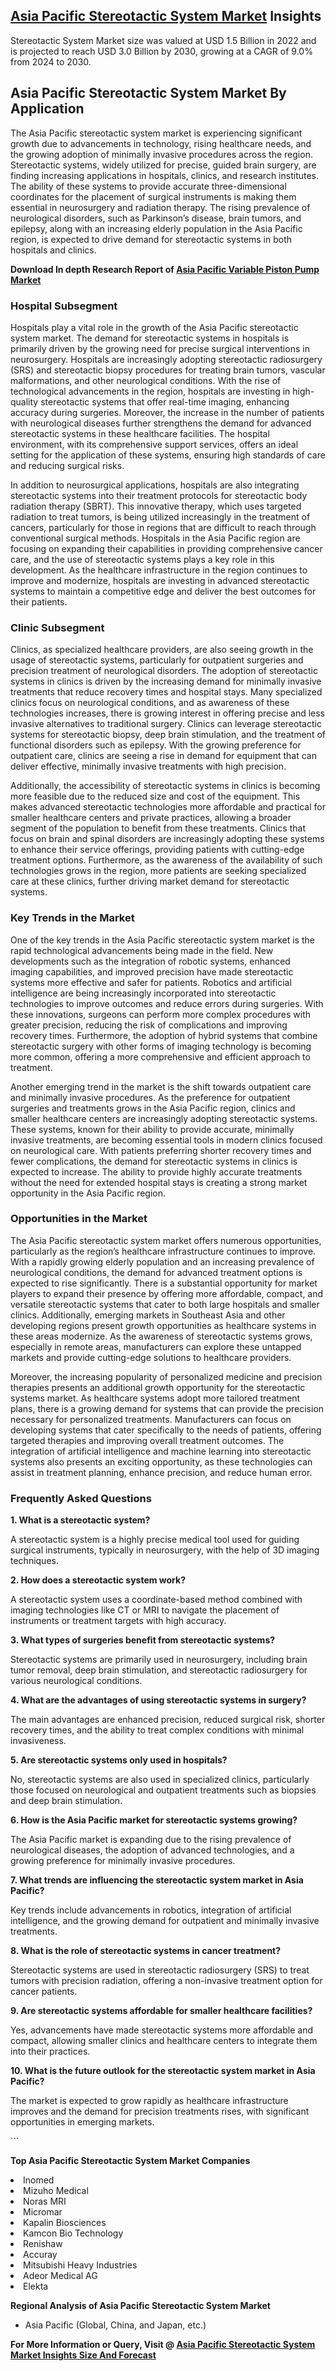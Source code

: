 <h2><a href="https://www.verifiedmarketreports.com/download-sample/?rid=275522&amp;utm_source=Github-Feb&amp;utm_medium=225" target="_blank">Asia Pacific Stereotactic System Market</a> Insights</h2><p>Stereotactic System Market size was valued at USD 1.5 Billion in 2022 and is projected to reach USD 3.0 Billion by 2030, growing at a CAGR of 9.0% from 2024 to 2030.</p><p><h2>Asia Pacific Stereotactic System Market By Application</h2> <p>The Asia Pacific stereotactic system market is experiencing significant growth due to advancements in technology, rising healthcare needs, and the growing adoption of minimally invasive procedures across the region. Stereotactic systems, widely utilized for precise, guided brain surgery, are finding increasing applications in hospitals, clinics, and research institutes. The ability of these systems to provide accurate three-dimensional coordinates for the placement of surgical instruments is making them essential in neurosurgery and radiation therapy. The rising prevalence of neurological disorders, such as Parkinson’s disease, brain tumors, and epilepsy, along with an increasing elderly population in the Asia Pacific region, is expected to drive demand for stereotactic systems in both hospitals and clinics. <p><strong>Download In depth Research Report of <a href="https://www.verifiedmarketreports.com/download-sample/?rid=236118&amp;utm_source=Pulse-Dec&amp;utm_medium=225" target="_blank">Asia Pacific Variable Piston Pump Market</a></strong></p> </p> <h3>Hospital Subsegment</h3> <p>Hospitals play a vital role in the growth of the Asia Pacific stereotactic system market. The demand for stereotactic systems in hospitals is primarily driven by the growing need for precise surgical interventions in neurosurgery. Hospitals are increasingly adopting stereotactic radiosurgery (SRS) and stereotactic biopsy procedures for treating brain tumors, vascular malformations, and other neurological conditions. With the rise of technological advancements in the region, hospitals are investing in high-quality stereotactic systems that offer real-time imaging, enhancing accuracy during surgeries. Moreover, the increase in the number of patients with neurological diseases further strengthens the demand for advanced stereotactic systems in these healthcare facilities. The hospital environment, with its comprehensive support services, offers an ideal setting for the application of these systems, ensuring high standards of care and reducing surgical risks. </p> <p>In addition to neurosurgical applications, hospitals are also integrating stereotactic systems into their treatment protocols for stereotactic body radiation therapy (SBRT). This innovative therapy, which uses targeted radiation to treat tumors, is being utilized increasingly in the treatment of cancers, particularly for those in regions that are difficult to reach through conventional surgical methods. Hospitals in the Asia Pacific region are focusing on expanding their capabilities in providing comprehensive cancer care, and the use of stereotactic systems plays a key role in this development. As the healthcare infrastructure in the region continues to improve and modernize, hospitals are investing in advanced stereotactic systems to maintain a competitive edge and deliver the best outcomes for their patients. </p> <h3>Clinic Subsegment</h3> <p>Clinics, as specialized healthcare providers, are also seeing growth in the usage of stereotactic systems, particularly for outpatient surgeries and precision treatment of neurological disorders. The adoption of stereotactic systems in clinics is driven by the increasing demand for minimally invasive treatments that reduce recovery times and hospital stays. Many specialized clinics focus on neurological conditions, and as awareness of these technologies increases, there is growing interest in offering precise and less invasive alternatives to traditional surgery. Clinics can leverage stereotactic systems for stereotactic biopsy, deep brain stimulation, and the treatment of functional disorders such as epilepsy. With the growing preference for outpatient care, clinics are seeing a rise in demand for equipment that can deliver effective, minimally invasive treatments with high precision. </p> <p>Additionally, the accessibility of stereotactic systems in clinics is becoming more feasible due to the reduced size and cost of the equipment. This makes advanced stereotactic technologies more affordable and practical for smaller healthcare centers and private practices, allowing a broader segment of the population to benefit from these treatments. Clinics that focus on brain and spinal disorders are increasingly adopting these systems to enhance their service offerings, providing patients with cutting-edge treatment options. Furthermore, as the awareness of the availability of such technologies grows in the region, more patients are seeking specialized care at these clinics, further driving market demand for stereotactic systems. </p> <h3>Key Trends in the Market</h3> <p>One of the key trends in the Asia Pacific stereotactic system market is the rapid technological advancements being made in the field. New developments such as the integration of robotic systems, enhanced imaging capabilities, and improved precision have made stereotactic systems more effective and safer for patients. Robotics and artificial intelligence are being increasingly incorporated into stereotactic technologies to improve outcomes and reduce errors during surgeries. With these innovations, surgeons can perform more complex procedures with greater precision, reducing the risk of complications and improving recovery times. Furthermore, the adoption of hybrid systems that combine stereotactic surgery with other forms of imaging technology is becoming more common, offering a more comprehensive and efficient approach to treatment. </p> <p>Another emerging trend in the market is the shift towards outpatient care and minimally invasive procedures. As the preference for outpatient surgeries and treatments grows in the Asia Pacific region, clinics and smaller healthcare centers are increasingly adopting stereotactic systems. These systems, known for their ability to provide accurate, minimally invasive treatments, are becoming essential tools in modern clinics focused on neurological care. With patients preferring shorter recovery times and fewer complications, the demand for stereotactic systems in clinics is expected to increase. The ability to provide highly accurate treatments without the need for extended hospital stays is creating a strong market opportunity in the Asia Pacific region. </p> <h3>Opportunities in the Market</h3> <p>The Asia Pacific stereotactic system market offers numerous opportunities, particularly as the region’s healthcare infrastructure continues to improve. With a rapidly growing elderly population and an increasing prevalence of neurological conditions, the demand for advanced treatment options is expected to rise significantly. There is a substantial opportunity for market players to expand their presence by offering more affordable, compact, and versatile stereotactic systems that cater to both large hospitals and smaller clinics. Additionally, emerging markets in Southeast Asia and other developing regions present growth opportunities as healthcare systems in these areas modernize. As the awareness of stereotactic systems grows, especially in remote areas, manufacturers can explore these untapped markets and provide cutting-edge solutions to healthcare providers. </p> <p>Moreover, the increasing popularity of personalized medicine and precision therapies presents an additional growth opportunity for the stereotactic systems market. As healthcare systems adopt more tailored treatment plans, there is a growing demand for systems that can provide the precision necessary for personalized treatments. Manufacturers can focus on developing systems that cater specifically to the needs of patients, offering targeted therapies and improving overall treatment outcomes. The integration of artificial intelligence and machine learning into stereotactic systems also presents an exciting opportunity, as these technologies can assist in treatment planning, enhance precision, and reduce human error. </p> <h3>Frequently Asked Questions</h3> <p><strong>1. What is a stereotactic system?</strong></p> <p>A stereotactic system is a highly precise medical tool used for guiding surgical instruments, typically in neurosurgery, with the help of 3D imaging techniques.</p> <p><strong>2. How does a stereotactic system work?</strong></p> <p>A stereotactic system uses a coordinate-based method combined with imaging technologies like CT or MRI to navigate the placement of instruments or treatment targets with high accuracy.</p> <p><strong>3. What types of surgeries benefit from stereotactic systems?</strong></p> <p>Stereotactic systems are primarily used in neurosurgery, including brain tumor removal, deep brain stimulation, and stereotactic radiosurgery for various neurological conditions.</p> <p><strong>4. What are the advantages of using stereotactic systems in surgery?</strong></p> <p>The main advantages are enhanced precision, reduced surgical risk, shorter recovery times, and the ability to treat complex conditions with minimal invasiveness.</p> <p><strong>5. Are stereotactic systems only used in hospitals?</strong></p> <p>No, stereotactic systems are also used in specialized clinics, particularly those focused on neurological and outpatient treatments such as biopsies and deep brain stimulation.</p> <p><strong>6. How is the Asia Pacific market for stereotactic systems growing?</strong></p> <p>The Asia Pacific market is expanding due to the rising prevalence of neurological diseases, the adoption of advanced technologies, and a growing preference for minimally invasive procedures.</p> <p><strong>7. What trends are influencing the stereotactic system market in Asia Pacific?</strong></p> <p>Key trends include advancements in robotics, integration of artificial intelligence, and the growing demand for outpatient and minimally invasive treatments.</p> <p><strong>8. What is the role of stereotactic systems in cancer treatment?</strong></p> <p>Stereotactic systems are used in stereotactic radiosurgery (SRS) to treat tumors with precision radiation, offering a non-invasive treatment option for cancer patients.</p> <p><strong>9. Are stereotactic systems affordable for smaller healthcare facilities?</strong></p> <p>Yes, advancements have made stereotactic systems more affordable and compact, allowing smaller clinics and healthcare centers to integrate them into their practices.</p> <p><strong>10. What is the future outlook for the stereotactic system market in Asia Pacific?</strong></p> <p>The market is expected to grow rapidly as healthcare infrastructure improves and the demand for precision treatments rises, with significant opportunities in emerging markets.</p> ```</p><p><strong>Top Asia Pacific Stereotactic System Market Companies</strong></p><div data-test-id=""><p><li>Inomed</li><li> Mizuho Medical</li><li> Noras MRI</li><li> Micromar</li><li> Kapalin Biosciences</li><li> Kamcon Bio Technology</li><li> Renishaw</li><li> Accuray</li><li> Mitsubishi Heavy Industries</li><li> Adeor Medical AG</li><li> Elekta</li></p><div><strong>Regional Analysis of&nbsp;Asia Pacific Stereotactic System Market</strong></div><ul><li dir="ltr"><p dir="ltr">Asia Pacific (Global, China, and Japan, etc.)</p></li></ul><p><strong>For More Information or Query, Visit @&nbsp;</strong><strong><a href="https://www.verifiedmarketreports.com/product/stereotactic-system-market/?utm_source=Github-Feb&amp;utm_medium=225" target="_blank">Asia Pacific Stereotactic System Market Insights Size And Forecast</a></strong></p></div><h2>&nbsp;</h2><div data-test-id="">&nbsp;</div>
